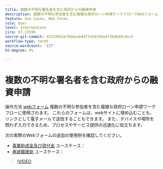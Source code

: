 ```yaml
---
title: 複数の不明な署名者を含む政府からの融資申請
description: 複数の不明な参加者を含む複雑な政府ローン申請ワークフローでWebフォームを使用する方法について説明します
feature: Use Cases, Web Forms
role: User
level: Intermediate
jira: KT-13596
source-git-commit: 452299b2b786beab9df7a5019da4f3840d9cdec9
workflow-type: tm+mt
source-wordcount: '127'
ht-degree: 0%

---
```


# 複数の不明な署名者を含む政府からの融資申請

操作方法 [webフォーム](../sign-advanced-users/webform.md) 複数の不明な参加者を含む複雑な政府ローン申請ワークフローに使用されます。 これらのフォームは、webサイトに埋め込むことも、リンクとして電子メールで送信することもできます。 また、デバイスや場所を問わず入力できるため、プロセスやサービス提供の迅速化に役立ちます。

次の実際のWebフォームの追加の使用例を確認してください。

* [事業助成金及び貸付金](https://experienceleague.adobe.com/docs/document-cloud-learn/sign-learning-hub/expand/recipes/gov/usecasegovgrants.html?lang=en) ユースケース：
* [再就職援助](https://experienceleague.adobe.com/docs/document-cloud-learn/sign-learning-hub/expand/recipes/gov/usecasegovreemployment.html?lang=en) ユースケース：

>[!VIDEO](https://video.tv.adobe.com/v/3421619?quality=12&learn=on&hidetitle=true)
